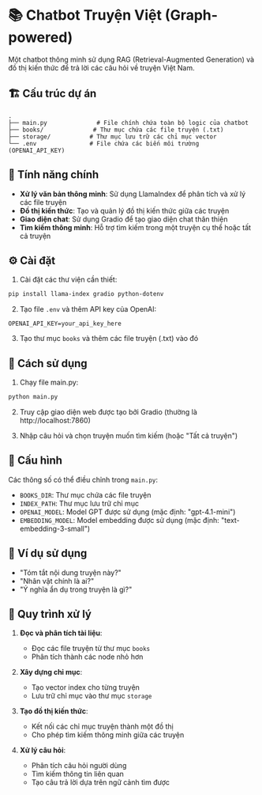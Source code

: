 # 📚 Chatbot Truyện Việt (Graph-powered)

Một chatbot thông minh sử dụng RAG (Retrieval-Augmented Generation) và đồ thị kiến thức để trả lời các câu hỏi về truyện Việt Nam.

## 🏗️ Cấu trúc dự án

```
.
├── main.py              # File chính chứa toàn bộ logic của chatbot
├── books/              # Thư mục chứa các file truyện (.txt)
├── storage/           # Thư mục lưu trữ các chỉ mục vector
└── .env               # File chứa các biến môi trường (OPENAI_API_KEY)
```

## 🚀 Tính năng chính

- **Xử lý văn bản thông minh**: Sử dụng LlamaIndex để phân tích và xử lý các file truyện
- **Đồ thị kiến thức**: Tạo và quản lý đồ thị kiến thức giữa các truyện
- **Giao diện chat**: Sử dụng Gradio để tạo giao diện chat thân thiện
- **Tìm kiếm thông minh**: Hỗ trợ tìm kiếm trong một truyện cụ thể hoặc tất cả truyện

## ⚙️ Cài đặt

1. Cài đặt các thư viện cần thiết:
```bash
pip install llama-index gradio python-dotenv
```

2. Tạo file `.env` và thêm API key của OpenAI:
```
OPENAI_API_KEY=your_api_key_here
```

3. Tạo thư mục `books` và thêm các file truyện (.txt) vào đó

## 🎯 Cách sử dụng

1. Chạy file main.py:
```bash
python main.py
```

2. Truy cập giao diện web được tạo bởi Gradio (thường là http://localhost:7860)

3. Nhập câu hỏi và chọn truyện muốn tìm kiếm (hoặc "Tất cả truyện")

## 🔧 Cấu hình

Các thông số có thể điều chỉnh trong `main.py`:

- `BOOKS_DIR`: Thư mục chứa các file truyện
- `INDEX_PATH`: Thư mục lưu trữ chỉ mục
- `OPENAI_MODEL`: Model GPT được sử dụng (mặc định: "gpt-4.1-mini")
- `EMBEDDING_MODEL`: Model embedding được sử dụng (mặc định: "text-embedding-3-small")

## 📝 Ví dụ sử dụng

- "Tóm tắt nội dung truyện này?"
- "Nhân vật chính là ai?"
- "Ý nghĩa ẩn dụ trong truyện là gì?"

## 🔄 Quy trình xử lý

1. **Đọc và phân tích tài liệu**:
   - Đọc các file truyện từ thư mục `books`
   - Phân tích thành các node nhỏ hơn

2. **Xây dựng chỉ mục**:
   - Tạo vector index cho từng truyện
   - Lưu trữ chỉ mục vào thư mục `storage`

3. **Tạo đồ thị kiến thức**:
   - Kết nối các chỉ mục truyện thành một đồ thị
   - Cho phép tìm kiếm thông minh giữa các truyện

4. **Xử lý câu hỏi**:
   - Phân tích câu hỏi người dùng
   - Tìm kiếm thông tin liên quan
   - Tạo câu trả lời dựa trên ngữ cảnh tìm được 